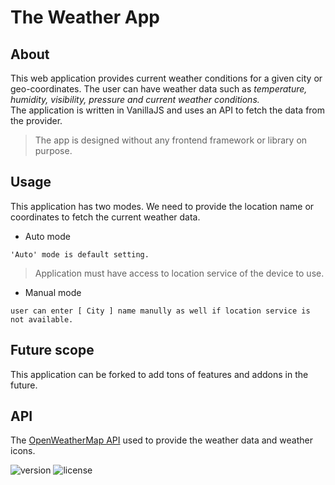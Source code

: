 # The Weather App

## About
This web application provides current weather conditions for a given city or geo-coordinates. The user can have weather data such as 
_temperature, humidity, visibility, pressure and current weather conditions._  
The application is written in VanillaJS and uses an API to fetch the data from the provider.  
>The app is designed without any frontend framework or library on purpose.

## Usage
This application has two modes. We need to provide the location name or coordinates to fetch the current weather data.
* Auto mode
```
'Auto' mode is default setting.
```
>Application must have access to location service of the device to use. 
* Manual mode
```
user can enter [ City ] name manully as well if location service is not available.
```

## Future scope
This application can be forked to add tons of features and addons in the future.

## API
The [OpenWeatherMap API](https://openweathermap.org/api) used to provide the weather data and weather icons.


![version](https://img.shields.io/badge/version-1.0.0-informational)
![license](https://img.shields.io/badge/license-MIT-green)